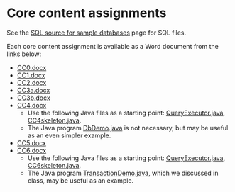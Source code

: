 # Core content assignments

See the [SQL source for sample databases](../sql/) page for SQL files.

Each core content assignment is available as a Word document from the links below:

* [CC0.docx](CC0.docx) 
* [CC1.docx](CC1.docx) 
* [CC2.docx](CC2.docx) 
* [CC3a.docx](CC3a.docx) 
* [CC3b.docx](CC3b.docx) 
* [CC4.docx](CC4.docx) 
  - Use the following Java files as a starting point:
    [QueryExecutor.java](../java/QueryExecutor.java),
    [CC4skeleton.java](../java/CC4skeleton.java). 
  - The Java program [DbDemo.java](../java/DbDemo.java) is not necessary, but
    may be useful as an even simpler example.
* [CC5.docx](CC5.docx) 
* [CC6.docx](CC6.docx) 
  - Use the following Java files as a starting point:
    [QueryExecutor.java](../java/QueryExecutor.java),
    [CC6skeleton.java](../java/CC6skeleton.java). 
  - The Java program [TransactionDemo.java](../java/TransactionDemo.java), which we discussed in class, may be useful as an example.


<!-- * CC3a  -->
<!-- * CC3b  -->
<!-- * CC4  -->
<!-- * CC5  -->
<!-- * CC6  -->
